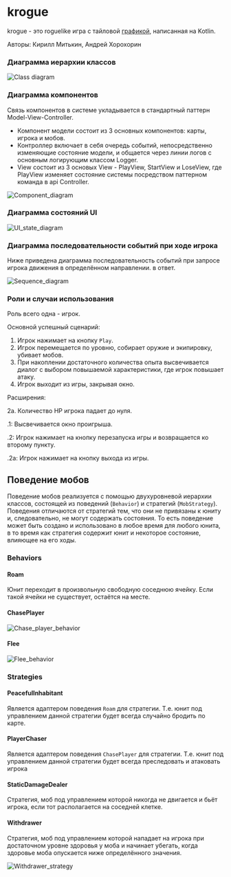 # krogue
krogue - это roguelike игра с тайловой [графикой](https://github.com/Hexworks/zircon), написанная на Kotlin.

Авторы: Кирилл Митькин, Андрей Хорохорин

### Диаграмма иерархии классов

![Class diagram](./uml/rendered/class_diagram.png)

### Диаграмма компонентов

Связь компонентов в системе укладывается в стандартный паттерн Model-View-Controller.
* Компонент модели состоит из 3 основных компонентов: карты, игрока и мобов.
* Контроллер включает в себя очередь событий, непосредственно изменяющие состояние модели, и общается через линии логов
с основным логирующим классом Logger.
* View состоит из 3 основых View - PlayView, StartView и LoseView, где PlayView изменяет состояние системы
  посредством паттерном команда в api Controller.

![Component_diagram](./uml/rendered/component_diagram.png)

### Диаграмма состояний UI

![UI_state_diagram](./uml/rendered/ui_state_diagram.png)

### Диаграмма последовательности событий при ходе игрока
Ниже приведена диаграмма последовательность событий при запросе игрока движения в определённом направлении.
в ответ.

![Sequence_diagram](./uml/rendered/sequence_diagram.png)

### Роли и случаи использования

Роль всего одна - игрок.

Основной успешный сценарий:
1. Игрок нажимает на кнопку `Play`.
2. Игрок перемещается по уровню, собирает оружие и экипировку, убивает мобов.
3. При накоплении достаточного количества опыта высвечивается диалог с выбором повышаемой характеристики, где игрок
   повышает атаку.
4. Игрок выходит из игры, закрывая окно.

Расширения:

2a.  Количество HP игрока падает до нуля.

.1: Высвечивается окно проигрыша.

.2: Игрок нажимает на кнопку перезапуска игры и возвращается ко второму пункту.

.2a: Игрок нажимает на кнопку выхода из игры.

## Поведение мобов

Поведение мобов реализуется с помощью двухуровневой иерархии классов, состоящей из поведений (`Behavior`)
и стратегий (`MobStrategy`). Поведения отличаются от стратегий тем, что они не привязаны к юниту и,
следовательно, не могут содержать состояния.
То есть поведение может быть создано и использовано в любое время для любого юнита,
в то время как стратегия содержит юнит и некоторое состояние, влияющее на его ходы.

### Behaviors

#### Roam
Юнит переходит в произвольную свободную соседнюю ячейку. Если такой ячейки не существует, остаётся на месте.

#### ChasePlayer

![Chase_player_behavior](./uml/rendered/chase_player_behavior.png)

#### Flee

![Flee_behavior](./uml/rendered/flee_behavior.png)

### Strategies
#### PeacefulInhabitant
Является адаптером поведения `Roam` для стратегии. Т.е. юнит под управлением данной стратегии будет
всегда случайно бродить по карте.

#### PlayerChaser
Является адаптером поведения `ChasePlayer` для стратегии. Т.е. юнит под управлением данной стратегии будет
всегда преследовать и атаковать игрока

#### StaticDamageDealer
Стратегия, моб под управлением которой никогда не двигается и бьёт игрока, если тот располагается на соседней
клетке.

#### Withdrawer
Стратегия, моб под управлением которой нападает на игрока при достаточном уровне здоровья у моба и начинает
убегать, когда здоровье моба опускается ниже определённого значения.

![Withdrawer_strategy](./uml/rendered/withdrawer_strategy.png)
